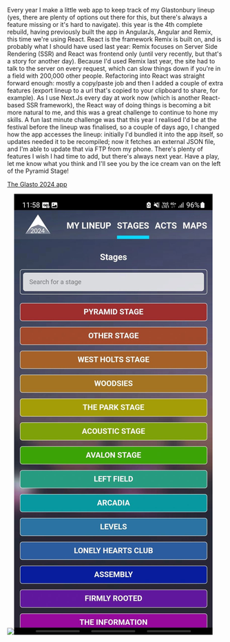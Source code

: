 Every year I make a little web app to keep track of my Glastonbury lineup (yes, there are plenty of options out there for this, but there's always a feature missing or it's hard to navigate). this year is the 4th complete rebuild, having previously built the app in AngularJs, Angular and Remix, this time we're using React. React is the framework Remix is built on, and is probably what I should have used last year: Remix focuses on Server Side Rendering (SSR) and React was frontend only (until very recently, but that's a story for another day). Because I'd used Remix last year, the site had to talk to the server on every request, which can slow things down if you're in a field with 200,000 other people. Refactoring into React was straight forward enough: mostly a copy/paste job and then I added a couple of extra features (export lineup to a url that's copied to your clipboard to share, for example). As I use Next.Js every day at work now (which is another React-based SSR framework), the React way of doing things is becoming a bit more natural to me, and this was a great challenge to continue to hone my skills. A fun last minute challenge was that this year I realised I'd be at the festival before the lineup was finalised, so a couple of days ago, I changed how the app accesses the lineup: initially I'd bundled it into the app itself, so updates needed it to be recompiled; now it fetches an external JSON file, and I'm able to update that via FTP from my phone. There's plenty of features I wish I had time to add, but there's always next year. Have a play, let me know what you think and I'll see you by the ice cream van on the left of the Pyramid Stage!

[The Glasto 2024 app](https://glasto.ticketlab.co.uk)

![](/assets/1719487058786.jpeg])![](/assets/1719487058988.jpeg)